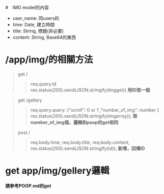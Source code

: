 #　IMG model的內容

* user_name: 同users的
* time: Date, 建立時間
* title: String, 標題(非必要)
* content: String, Base64的東西

# /app/img/的相關方法

> get /
>> req.query.Id  
>> res.status(200).send(JSON.stringify(Imgget)) 
**用ID取一個**

> get /gellery
>> req.query.query: {"scroll": 0 or 1 ,"number_of_img": number }  
>> res.status(200).send(JSON.stringify(imgarray)); 
**取number_of_img個，邏輯和poop的get相同**

> post /
>> req.body.time, req.body.title, req.body.content,  
>> res.status(200).send(JSON.stringify(id));
**新增，回傳ID**


# get app/img/gellery邏輯

**請參考POOP.md的get**
